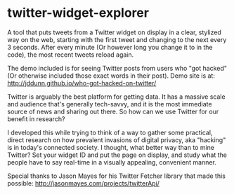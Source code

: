 # twitter-widget-explorer
A tool that puts tweets from a Twitter widget on display in a clear, stylized way on the web, starting with the first tweet and changing to the next every 3 seconds. After every minute (Or however long you change it to in the code), the most recent tweets reload again. 

The demo included is for seeing Twitter posts from users who "got hacked" (Or otherwise included those exact words in their post). Demo site is at: http://jddunn.github.io/who-got-hacked-on-twitter/

Twitter is arguably the best platform for getting data. It has a massive scale and audience that's generally tech-savvy, and it is the most immediate source of news and sharing out there. So how can we use Twitter for our benefit in research?

I developed this while trying to think of a way to gather some practical, direct research on how prevalent invasions of digital privacy, aka "hacking" is in today's connected society. I thought, what better way than to mine Twitter? Set your widget ID and put the page on display, and study what the people have to say real-time in a visually appealing, convenient manner. 

Special thanks to Jason Mayes for his Twitter Fetcher library that made this possible: http://jasonmayes.com/projects/twitterApi/
